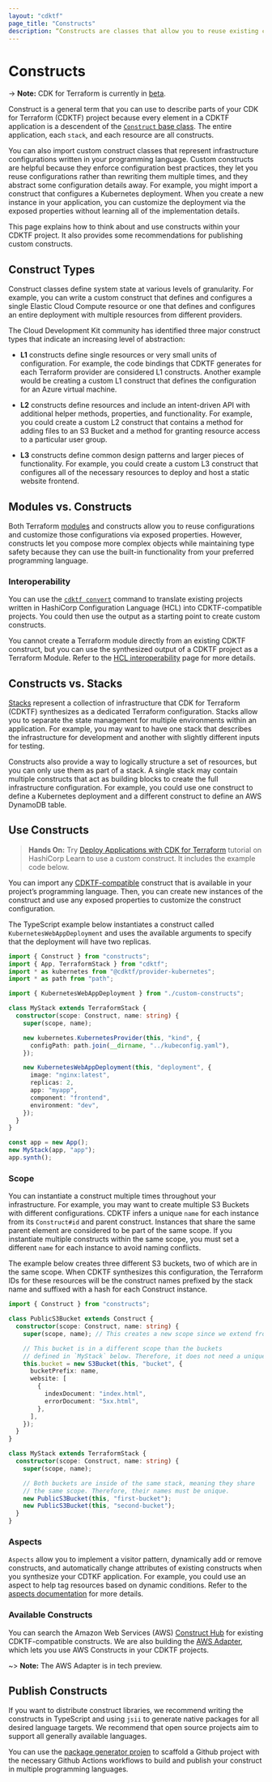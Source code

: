 ```yaml
---
layout: "cdktf"
page_title: "Constructs"
description: “Constructs are classes that allow you to reuse existing configurations. Learn about using constructs in your CDKTF application and how to publish custom constructs.”
---
```


# Constructs

-> **Note:** CDK for Terraform is currently in [beta](/docs/cdktf/index.html#project-maturity-and-production-readiness).

Construct is a general term that you can use to describe parts of your CDK for Terraform (CDKTF) project because every element in a CDKTF application is a descendent of the [`Construct` base class](https://github.com/aws/constructs/blob/main/API.md#constructs-construct). The entire application, each `stack`, and each resource are all constructs.

You can also import custom construct classes that represent infrastructure configurations written in your programming language. Custom constructs are helpful because they enforce configuration best practices, they let you reuse configurations rather than rewriting them multiple times, and they abstract some configuration details away. For example, you might import a construct that configures a Kubernetes deployment. When you create a new instance in your application, you can customize the deployment via the exposed properties without learning all of the implementation details.

This page explains how to think about and use constructs within your CDKTF project. It also provides some recommendations for publishing custom constructs.

## Construct Types

Construct classes define system state at various levels of granularity. For example, you can write a custom construct that defines and configures a single Elastic Cloud Compute resource or one that defines and configures an entire deployment with multiple resources from different providers.

The Cloud Development Kit community has identified three major construct types that indicate an increasing level of abstraction:

- **L1** constructs define single resources or very small units of configuration. For example, the code bindings that CDKTF generates for each Terraform provider are considered L1 constructs. Another example would be creating a custom L1 construct that defines the configuration for an Azure virtual machine.

- **L2** constructs define resources and include an intent-driven API with additional helper methods, properties, and functionality. For example, you could create a custom L2 construct that contains a method for adding files to an S3 Bucket and a method for granting resource access to a particular user group.

- **L3** constructs define common design patterns and larger pieces of functionality. For example, you could create a custom L3 construct that configures all of the necessary resources to deploy and host a static website frontend.

## Modules vs. Constructs

Both Terraform [modules](/docs/cdktf/concepts/modules.html) and constructs allow you to reuse configurations and customize those configurations via exposed properties. However, constructs let you compose more complex objects while maintaining type safety because they can use the built-in functionality from your preferred programming language.

### Interoperability

You can use the [`cdktf convert`](/docs/cdktf/cli-reference/commands.html#convert) command to translate existing projects written in HashiCorp Configuration Language (HCL) into CDKTF-compatible projects. You could then use the output as a starting point to create custom constructs.

You cannot create a Terraform module directly from an existing CDKTF construct, but you can use the synthesized output of a CDKTF project as a Terraform Module. Refer to the [HCL interoperability](/docs/cdktf/concepts/hcl-interoperability.html) page for more details.

## Constructs vs. Stacks

[Stacks](/docs/cdktf/concepts/stacks.html) represent a collection of infrastructure that CDK for Terraform (CDKTF) synthesizes as a dedicated Terraform configuration. Stacks allow you to separate the state management for multiple environments within an application. For example, you may want to have one stack that describes the infrastructure for development and another with slightly different inputs for testing.

Constructs also provide a way to logically structure a set of resources, but you can only use them as part of a stack. A single stack may contain multiple constructs that act as building blocks to create the full infrastructure configuration. For example, you could use one construct to define a Kubernetes deployment and a different construct to define an AWS DynamoDB table.

## Use Constructs

> **Hands On:** Try [Deploy Applications with CDK for Terraform](https://learn.hashicorp.com/tutorials/terraform/cdktf-applications?in=terraform/cdktf) tutorial on HashiCorp Learn to use a custom construct. It includes the example code below.

You can import any [CDKTF-compatible](#available-constructs) construct that is available in your project’s programming language. Then, you can create new instances of the construct and use any exposed properties to customize the construct configuration.

The TypeScript example below instantiates a construct called `KubernetesWebAppDeployment` and uses the available arguments to specify that the deployment will have two replicas.

```typescript
import { Construct } from "constructs";
import { App, TerraformStack } from "cdktf";
import * as kubernetes from "@cdktf/provider-kubernetes";
import * as path from "path";

import { KubernetesWebAppDeployment } from "./custom-constructs";

class MyStack extends TerraformStack {
  constructor(scope: Construct, name: string) {
    super(scope, name);

    new kubernetes.KubernetesProvider(this, "kind", {
      configPath: path.join(__dirname, "../kubeconfig.yaml"),
    });

    new KubernetesWebAppDeployment(this, "deployment", {
      image: "nginx:latest",
      replicas: 2,
      app: "myapp",
      component: "frontend",
      environment: "dev",
    });
  }
}

const app = new App();
new MyStack(app, "app");
app.synth();
```

### Scope

You can instantiate a construct multiple times throughout your infrastructure. For example, you may want to create multiple S3 Buckets with different configurations. CDKTF infers a unique `name` for each instance from its `Construct#id` and parent construct. Instances that share the same parent element are considered to be part of the same scope. If you instantiate multiple constructs within the same scope, you must set a different `name` for each instance to avoid naming conflicts.

The example below creates three different S3 buckets, two of which are in the same scope. When CDKTF synthesizes this configuration, the Terraform IDs for these resources will be the construct names prefixed by the stack name and suffixed with a hash for each Construct instance.

```ts
import { Construct } from "constructs";

class PublicS3Bucket extends Construct {
  constructor(scope: Construct, name: string) {
    super(scope, name); // This creates a new scope since we extend from resource

    // This bucket is in a different scope than the buckets
    // defined in `MyStack` below. Therefore, it does not need a unique name.
    this.bucket = new S3Bucket(this, "bucket", {
      bucketPrefix: name,
      website: [
        {
          indexDocument: "index.html",
          errorDocument: "5xx.html",
        },
      ],
    });
  }
}

class MyStack extends TerraformStack {
  constructor(scope: Construct, name: string) {
    super(scope, name);

    // Both buckets are inside of the same stack, meaning they share
    // the same scope. Therefore, their names must be unique.
    new PublicS3Bucket(this, "first-bucket");
    new PublicS3Bucket(this, "second-bucket");
  }
}
```

### Aspects

`Aspects` allow you to implement a visitor pattern, dynamically add or remove constructs, and automatically change attributes of existing constructs when you synthesize your CDTKF application. For example, you could use an aspect to help tag resources based on dynamic conditions. Refer to the [aspects documentation](/docs/cdktf/concepts/aspects.html) for more details.

### Available Constructs

You can search the Amazon Web Services (AWS) [Construct Hub](https://constructs.dev/search?q=&cdk=cdktf&offset=0) for existing CDKTF-compatible constructs. We are also building the [AWS Adapter](/docs/cdktf/create-and-deploy/aws-adapter.html), which lets you use AWS Constructs in your CDKTF projects.

~> **Note:** The AWS Adapter is in tech preview.

## Publish Constructs

If you want to distribute construct libraries, we recommend writing the constructs in TypeScript and using `jsii` to generate native packages for all desired language targets. We recommend that open source projects aim to support all generally available languages.

You can use the [package generator projen](https://github.com/projen/projen#getting-started) to scaffold a Github project with the necessary Github Actions workflows to build and publish your construct in multiple programming languages.
